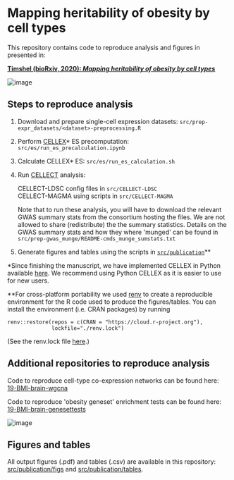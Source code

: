 # Mapping heritability of obesity by cell types

This repository contains code to reproduce analysis and figures in presented in:  

**[Timshel (bioRxiv, 2020): _Mapping heritability of obesity by cell types_](https://www.biorxiv.org/content/10.1101/2020.01.27.920033v1)**

![image](https://user-images.githubusercontent.com/5487016/72666147-aecfdd00-3a0f-11ea-8609-12c157ee24f3.png)

## Steps to reproduce analysis
1. Download and prepare single-cell expression datasets: `src/prep-expr_datasets/<dataset>-preprocessing.R`
2. Perform [CELLEX](https://github.com/perslab/CELLEX)* ES precomputation: `src/es/run_es_precalculation.ipynb`
3. Calculate CELLEX* ES: `src/es/run_es_calculation.sh`
4. Run [CELLECT](https://github.com/perslab/CELLECT) analysis:

   CELLECT-LDSC config files in `src/CELLECT-LDSC`  
   CELLECT-MAGMA using scripts in `src/CELLECT-MAGMA`  

   Note that to run these analysis, you will have to download the relevant GWAS summary stats from the consortium hosting the files. We are not allowed to share (redistribute) the the summary statistics. Details on the GWAS summary stats and how they where 'munged' can be found in `src/prep-gwas_munge/README-cmds_munge_sumstats.txt`
5. Generate figures and tables using the scripts in [`src/publication`](https://github.com/perslab/timshel-bmicelltypes/tree/master/src/publication)**


\*Since finishing the manuscript, we have implemented CELLEX in Python available [here](https://github.com/perslab/CELLEX). We recommend using Python CELLEX as it is easier to use for new users.

\*\*For cross-platform portability we used [renv](https://rstudio.github.io/renv/articles/renv.html) to create a reproducible environment for the R code used to produce the figures/tables. You can install the environment (i.e. CRAN packages) by running

```
renv::restore(repos = c(CRAN = "https://cloud.r-project.org"),
              lockfile="./renv.lock")
```

(See the renv.lock file [here](https://github.com/perslab/timshel-bmicelltypes/blob/master/renv.lock).)


## Additional repositories to reproduce analysis

Code to reproduce cell-type co-expression networks can be found here: [19-BMI-brain-wgcna](https://github.com/perslab/19-BMI-brain-wgcna)

Code to reproduce 'obesity geneset' enrichment tests can be found here: [19-BMI-brain-genesettests](https://github.com/perslab/19-BMI-brain-genesettests)

![image](https://user-images.githubusercontent.com/5487016/72666162-d9219a80-3a0f-11ea-94c2-669125fd588a.png)

## Figures and tables

All output figures (.pdf) and tables (.csv) are available in this repository: [src/publication/figs](https://github.com/perslab/timshel-bmicelltypes/tree/master/src/publication/figs) and [src/publication/tables](https://github.com/perslab/timshel-bmicelltypes/tree/master/src/publication/tables).





